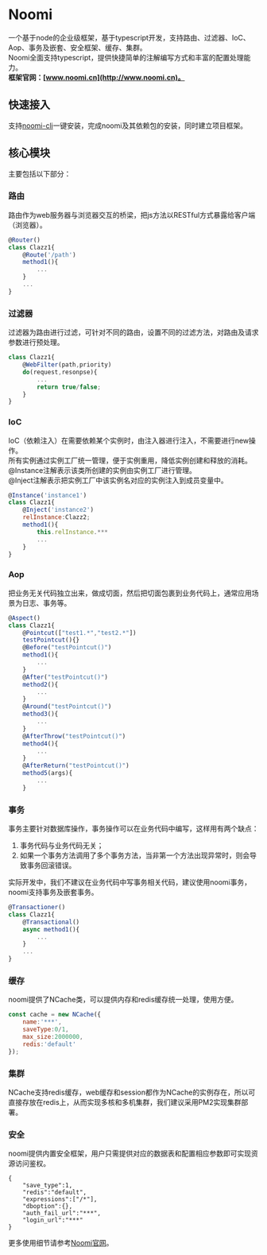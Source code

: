 # Noomi
一个基于node的企业级框架，基于typescript开发，支持路由、过滤器、IoC、Aop、事务及嵌套、安全框架、缓存、集群。  
Noomi全面支持typescript，提供快捷简单的注解编写方式和丰富的配置处理能力。   
**框架官网：[www.noomi.cn](http://www.noomi.cn)。**
## 快速接入
支持[noomi-cli](https://www.npmjs.com/package/noomi-cli)一键安装，完成noomi及其依赖包的安装，同时建立项目框架。
## 核心模块
主要包括以下部分：
### 路由
路由作为web服务器与浏览器交互的桥梁，把js方法以RESTful方式暴露给客户端（浏览器）。
```javascript
@Router()
class Clazz1{
    @Route('/path')
    method1(){
        ...
    }
    ...
}
```
### 过滤器
过滤器为路由进行过滤，可针对不同的路由，设置不同的过滤方法，对路由及请求参数进行预处理。
```javascript
class Clazz1{
    @WebFilter(path,priority)
    do(request,resonpse){
        ...
        return true/false;
    }
}
```
### IoC
IoC（依赖注入）在需要依赖某个实例时，由注入器进行注入，不需要进行new操作。     
所有实例通过实例工厂统一管理，便于实例重用，降低实例创建和释放的消耗。   
@Instance注解表示该类所创建的实例由实例工厂进行管理。  
@Inject注解表示把实例工厂中该实例名对应的实例注入到成员变量中。
```javascript
@Instance('instance1')
class Clazz1{
    @Inject('instance2')
    relInstance:Clazz2;
    method1(){
        this.relInstance.***
        ...
    }
}
```
### Aop
把业务无关代码独立出来，做成切面，然后把切面包裹到业务代码上，通常应用场景为日志、事务等。  
```javascript
@Aspect()
class Clazz1{
    @Pointcut(["test1.*","test2.*"])
    testPointcut(){}
    @Before("testPointcut()")
    method1(){
        ...
    }
    @After("testPointcut()")
    method2(){
        ...
    }
    @Around("testPointcut()")
    method3(){
        ...
    }
    @AfterThrow("testPointcut()")
    method4(){
        ...
    }
    @AfterReturn("testPointcut()")
    method5(args){
        ...
    }
```
### 事务
事务主要针对数据库操作，事务操作可以在业务代码中编写，这样用有两个缺点：  
1. 事务代码与业务代码无关；
2. 如果一个事务方法调用了多个事务方法，当非第一个方法出现异常时，则会导致事务回滚错误。  

实际开发中，我们不建议在业务代码中写事务相关代码，建议使用noomi事务，noomi支持事务及嵌套事务。
```javascript
@Transactioner()
class Clazz1{
    @Transactional()
    async method1(){
        ...
    }
    ...
}
```
### 缓存
noomi提供了NCache类，可以提供内存和redis缓存统一处理，使用方便。
```javascript
const cache = new NCache({
    name:'***',
    saveType:0/1,
    max_size:2000000,
    redis:'default'
});
```
### 集群
NCache支持redis缓存，web缓存和session都作为NCache的实例存在，所以可直接存放在redis上，从而实现多核和多机集群，我们建议采用PM2实现集群部署。

### 安全
noomi提供内置安全框架，用户只需提供对应的数据表和配置相应参数即可实现资源访问鉴权。
```
{
    "save_type":1,
    "redis":"default",
    "expressions":["/*"],       
    "dboption":{},
    "auth_fail_url":"***",    
    "login_url":"***"         
}
```
更多使用细节请参考[Noomi官网](http://www.noomi.cn)。